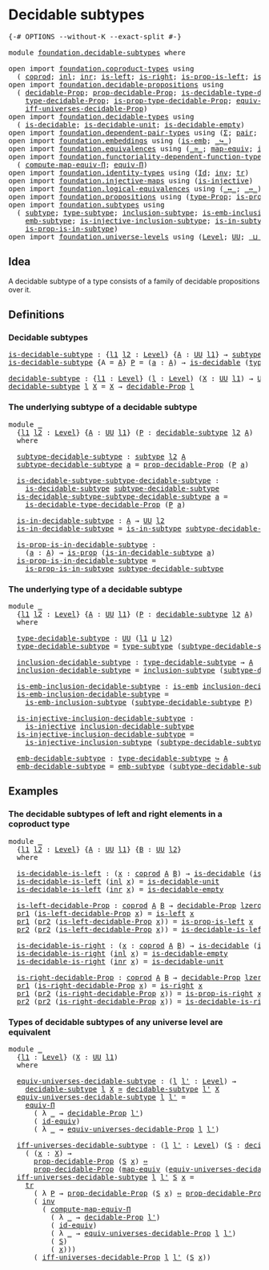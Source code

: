 # Decidable subtypes

<pre class="Agda"><a id="31" class="Symbol">{-#</a> <a id="35" class="Keyword">OPTIONS</a> <a id="43" class="Pragma">--without-K</a> <a id="55" class="Pragma">--exact-split</a> <a id="69" class="Symbol">#-}</a>

<a id="74" class="Keyword">module</a> <a id="81" href="foundation.decidable-subtypes.html" class="Module">foundation.decidable-subtypes</a> <a id="111" class="Keyword">where</a>

<a id="118" class="Keyword">open</a> <a id="123" class="Keyword">import</a> <a id="130" href="foundation.coproduct-types.html" class="Module">foundation.coproduct-types</a> <a id="157" class="Keyword">using</a>
  <a id="165" class="Symbol">(</a> <a id="167" href="foundation.coproduct-types.html#1168" class="Datatype">coprod</a><a id="173" class="Symbol">;</a> <a id="175" href="foundation.coproduct-types.html#1239" class="InductiveConstructor">inl</a><a id="178" class="Symbol">;</a> <a id="180" href="foundation.coproduct-types.html#1262" class="InductiveConstructor">inr</a><a id="183" class="Symbol">;</a> <a id="185" href="foundation.coproduct-types.html#1765" class="Function">is-left</a><a id="192" class="Symbol">;</a> <a id="194" href="foundation.coproduct-types.html#2077" class="Function">is-right</a><a id="202" class="Symbol">;</a> <a id="204" href="foundation.coproduct-types.html#1841" class="Function">is-prop-is-left</a><a id="219" class="Symbol">;</a> <a id="221" href="foundation.coproduct-types.html#2156" class="Function">is-prop-is-right</a><a id="237" class="Symbol">)</a>
<a id="239" class="Keyword">open</a> <a id="244" class="Keyword">import</a> <a id="251" href="foundation.decidable-propositions.html" class="Module">foundation.decidable-propositions</a> <a id="285" class="Keyword">using</a>
  <a id="293" class="Symbol">(</a> <a id="295" href="foundation.decidable-propositions.html#2018" class="Function">decidable-Prop</a><a id="309" class="Symbol">;</a> <a id="311" href="foundation.decidable-propositions.html#2167" class="Function">prop-decidable-Prop</a><a id="330" class="Symbol">;</a> <a id="332" href="foundation.decidable-propositions.html#2506" class="Function">is-decidable-type-decidable-Prop</a><a id="364" class="Symbol">;</a>
    <a id="370" href="foundation.decidable-propositions.html#2276" class="Function">type-decidable-Prop</a><a id="389" class="Symbol">;</a> <a id="391" href="foundation.decidable-propositions.html#2373" class="Function">is-prop-type-decidable-Prop</a><a id="418" class="Symbol">;</a> <a id="420" href="foundation.decidable-propositions.html#6010" class="Function">equiv-universes-decidable-Prop</a><a id="450" class="Symbol">;</a>
    <a id="456" href="foundation.decidable-propositions.html#6205" class="Function">iff-universes-decidable-Prop</a><a id="484" class="Symbol">)</a>
<a id="486" class="Keyword">open</a> <a id="491" class="Keyword">import</a> <a id="498" href="foundation.decidable-types.html" class="Module">foundation.decidable-types</a> <a id="525" class="Keyword">using</a>
  <a id="533" class="Symbol">(</a> <a id="535" href="foundation.decidable-types.html#1905" class="Function">is-decidable</a><a id="547" class="Symbol">;</a> <a id="549" href="foundation.decidable-types.html#2740" class="Function">is-decidable-unit</a><a id="566" class="Symbol">;</a> <a id="568" href="foundation.decidable-types.html#2808" class="Function">is-decidable-empty</a><a id="586" class="Symbol">)</a>
<a id="588" class="Keyword">open</a> <a id="593" class="Keyword">import</a> <a id="600" href="foundation.dependent-pair-types.html" class="Module">foundation.dependent-pair-types</a> <a id="632" class="Keyword">using</a> <a id="638" class="Symbol">(</a><a id="639" href="foundation-core.dependent-pair-types.html#502" class="Record">Σ</a><a id="640" class="Symbol">;</a> <a id="642" href="foundation-core.dependent-pair-types.html#575" class="InductiveConstructor">pair</a><a id="646" class="Symbol">;</a> <a id="648" href="foundation-core.dependent-pair-types.html#592" class="Field">pr1</a><a id="651" class="Symbol">;</a> <a id="653" href="foundation-core.dependent-pair-types.html#604" class="Field">pr2</a><a id="656" class="Symbol">)</a>
<a id="658" class="Keyword">open</a> <a id="663" class="Keyword">import</a> <a id="670" href="foundation.embeddings.html" class="Module">foundation.embeddings</a> <a id="692" class="Keyword">using</a> <a id="698" class="Symbol">(</a><a id="699" href="foundation-core.embeddings.html#980" class="Function">is-emb</a><a id="705" class="Symbol">;</a> <a id="707" href="foundation-core.embeddings.html#1062" class="Function Operator">_↪_</a><a id="710" class="Symbol">)</a>
<a id="712" class="Keyword">open</a> <a id="717" class="Keyword">import</a> <a id="724" href="foundation.equivalences.html" class="Module">foundation.equivalences</a> <a id="748" class="Keyword">using</a> <a id="754" class="Symbol">(</a><a id="755" href="foundation-core.equivalences.html#1607" class="Function Operator">_≃_</a><a id="758" class="Symbol">;</a> <a id="760" href="foundation-core.equivalences.html#1807" class="Function">map-equiv</a><a id="769" class="Symbol">;</a> <a id="771" href="foundation-core.equivalences.html#2480" class="Function">id-equiv</a><a id="779" class="Symbol">)</a>
<a id="781" class="Keyword">open</a> <a id="786" class="Keyword">import</a> <a id="793" href="foundation.functoriality-dependent-function-types.html" class="Module">foundation.functoriality-dependent-function-types</a> <a id="843" class="Keyword">using</a>
  <a id="851" class="Symbol">(</a> <a id="853" href="foundation.functoriality-dependent-function-types.html#2501" class="Function">compute-map-equiv-Π</a><a id="872" class="Symbol">;</a> <a id="874" href="foundation.functoriality-dependent-function-types.html#4227" class="Function">equiv-Π</a><a id="881" class="Symbol">)</a>
<a id="883" class="Keyword">open</a> <a id="888" class="Keyword">import</a> <a id="895" href="foundation.identity-types.html" class="Module">foundation.identity-types</a> <a id="921" class="Keyword">using</a> <a id="927" class="Symbol">(</a><a id="928" href="foundation-core.identity-types.html#1754" class="Datatype">Id</a><a id="930" class="Symbol">;</a> <a id="932" href="foundation-core.identity-types.html#2716" class="Function">inv</a><a id="935" class="Symbol">;</a> <a id="937" href="foundation-core.identity-types.html#5747" class="Function">tr</a><a id="939" class="Symbol">)</a>
<a id="941" class="Keyword">open</a> <a id="946" class="Keyword">import</a> <a id="953" href="foundation.injective-maps.html" class="Module">foundation.injective-maps</a> <a id="979" class="Keyword">using</a> <a id="985" class="Symbol">(</a><a id="986" href="foundation.injective-maps.html#1295" class="Function">is-injective</a><a id="998" class="Symbol">)</a>
<a id="1000" class="Keyword">open</a> <a id="1005" class="Keyword">import</a> <a id="1012" href="foundation.logical-equivalences.html" class="Module">foundation.logical-equivalences</a> <a id="1044" class="Keyword">using</a> <a id="1050" class="Symbol">(</a><a id="1051" href="foundation-core.logical-equivalences.html#886" class="Function Operator">_↔_</a><a id="1054" class="Symbol">;</a> <a id="1056" href="foundation-core.logical-equivalences.html#1025" class="Function Operator">_⇔_</a><a id="1059" class="Symbol">)</a>
<a id="1061" class="Keyword">open</a> <a id="1066" class="Keyword">import</a> <a id="1073" href="foundation.propositions.html" class="Module">foundation.propositions</a> <a id="1097" class="Keyword">using</a> <a id="1103" class="Symbol">(</a><a id="1104" href="foundation-core.propositions.html#1482" class="Function">type-Prop</a><a id="1113" class="Symbol">;</a> <a id="1115" href="foundation-core.propositions.html#1295" class="Function">is-prop</a><a id="1122" class="Symbol">)</a>
<a id="1124" class="Keyword">open</a> <a id="1129" class="Keyword">import</a> <a id="1136" href="foundation.subtypes.html" class="Module">foundation.subtypes</a> <a id="1156" class="Keyword">using</a>
  <a id="1164" class="Symbol">(</a> <a id="1166" href="foundation-core.subtypes.html#2197" class="Function">subtype</a><a id="1173" class="Symbol">;</a> <a id="1175" href="foundation-core.subtypes.html#2541" class="Function">type-subtype</a><a id="1187" class="Symbol">;</a> <a id="1189" href="foundation-core.subtypes.html#2607" class="Function">inclusion-subtype</a><a id="1206" class="Symbol">;</a> <a id="1208" href="foundation-core.subtypes.html#3702" class="Function">is-emb-inclusion-subtype</a><a id="1232" class="Symbol">;</a>
    <a id="1238" href="foundation-core.subtypes.html#3948" class="Function">emb-subtype</a><a id="1249" class="Symbol">;</a> <a id="1251" href="foundation.subtypes.html#1110" class="Function">is-injective-inclusion-subtype</a><a id="1281" class="Symbol">;</a> <a id="1283" href="foundation-core.subtypes.html#2361" class="Function">is-in-subtype</a><a id="1296" class="Symbol">;</a>
    <a id="1302" href="foundation-core.subtypes.html#2426" class="Function">is-prop-is-in-subtype</a><a id="1323" class="Symbol">)</a>
<a id="1325" class="Keyword">open</a> <a id="1330" class="Keyword">import</a> <a id="1337" href="foundation.universe-levels.html" class="Module">foundation.universe-levels</a> <a id="1364" class="Keyword">using</a> <a id="1370" class="Symbol">(</a><a id="1371" href="Agda.Primitive.html#597" class="Postulate">Level</a><a id="1376" class="Symbol">;</a> <a id="1378" href="foundation-core.universe-levels.html#222" class="Primitive">UU</a><a id="1380" class="Symbol">;</a> <a id="1382" href="Agda.Primitive.html#810" class="Primitive Operator">_⊔_</a><a id="1385" class="Symbol">;</a> <a id="1387" href="Agda.Primitive.html#780" class="Primitive">lsuc</a><a id="1391" class="Symbol">;</a> <a id="1393" href="Agda.Primitive.html#764" class="Primitive">lzero</a><a id="1398" class="Symbol">)</a>
</pre>
## Idea

A decidable subtype of a type consists of a family of decidable propositions over it.

## Definitions

### Decidable subtypes

<pre class="Agda"><a id="is-decidable-subtype"></a><a id="1549" href="foundation.decidable-subtypes.html#1549" class="Function">is-decidable-subtype</a> <a id="1570" class="Symbol">:</a> <a id="1572" class="Symbol">{</a><a id="1573" href="foundation.decidable-subtypes.html#1573" class="Bound">l1</a> <a id="1576" href="foundation.decidable-subtypes.html#1576" class="Bound">l2</a> <a id="1579" class="Symbol">:</a> <a id="1581" href="Agda.Primitive.html#597" class="Postulate">Level</a><a id="1586" class="Symbol">}</a> <a id="1588" class="Symbol">{</a><a id="1589" href="foundation.decidable-subtypes.html#1589" class="Bound">A</a> <a id="1591" class="Symbol">:</a> <a id="1593" href="foundation-core.universe-levels.html#222" class="Primitive">UU</a> <a id="1596" href="foundation.decidable-subtypes.html#1573" class="Bound">l1</a><a id="1598" class="Symbol">}</a> <a id="1600" class="Symbol">→</a> <a id="1602" href="foundation-core.subtypes.html#2197" class="Function">subtype</a> <a id="1610" href="foundation.decidable-subtypes.html#1576" class="Bound">l2</a> <a id="1613" href="foundation.decidable-subtypes.html#1589" class="Bound">A</a> <a id="1615" class="Symbol">→</a> <a id="1617" href="foundation-core.universe-levels.html#222" class="Primitive">UU</a> <a id="1620" class="Symbol">(</a><a id="1621" href="foundation.decidable-subtypes.html#1573" class="Bound">l1</a> <a id="1624" href="Agda.Primitive.html#810" class="Primitive Operator">⊔</a> <a id="1626" href="foundation.decidable-subtypes.html#1576" class="Bound">l2</a><a id="1628" class="Symbol">)</a>
<a id="1630" href="foundation.decidable-subtypes.html#1549" class="Function">is-decidable-subtype</a> <a id="1651" class="Symbol">{</a><a id="1652" class="Argument">A</a> <a id="1654" class="Symbol">=</a> <a id="1656" href="foundation.decidable-subtypes.html#1656" class="Bound">A</a><a id="1657" class="Symbol">}</a> <a id="1659" href="foundation.decidable-subtypes.html#1659" class="Bound">P</a> <a id="1661" class="Symbol">=</a> <a id="1663" class="Symbol">(</a><a id="1664" href="foundation.decidable-subtypes.html#1664" class="Bound">a</a> <a id="1666" class="Symbol">:</a> <a id="1668" href="foundation.decidable-subtypes.html#1656" class="Bound">A</a><a id="1669" class="Symbol">)</a> <a id="1671" class="Symbol">→</a> <a id="1673" href="foundation.decidable-types.html#1905" class="Function">is-decidable</a> <a id="1686" class="Symbol">(</a><a id="1687" href="foundation-core.propositions.html#1482" class="Function">type-Prop</a> <a id="1697" class="Symbol">(</a><a id="1698" href="foundation.decidable-subtypes.html#1659" class="Bound">P</a> <a id="1700" href="foundation.decidable-subtypes.html#1664" class="Bound">a</a><a id="1701" class="Symbol">))</a>

<a id="decidable-subtype"></a><a id="1705" href="foundation.decidable-subtypes.html#1705" class="Function">decidable-subtype</a> <a id="1723" class="Symbol">:</a> <a id="1725" class="Symbol">{</a><a id="1726" href="foundation.decidable-subtypes.html#1726" class="Bound">l1</a> <a id="1729" class="Symbol">:</a> <a id="1731" href="Agda.Primitive.html#597" class="Postulate">Level</a><a id="1736" class="Symbol">}</a> <a id="1738" class="Symbol">(</a><a id="1739" href="foundation.decidable-subtypes.html#1739" class="Bound">l</a> <a id="1741" class="Symbol">:</a> <a id="1743" href="Agda.Primitive.html#597" class="Postulate">Level</a><a id="1748" class="Symbol">)</a> <a id="1750" class="Symbol">(</a><a id="1751" href="foundation.decidable-subtypes.html#1751" class="Bound">X</a> <a id="1753" class="Symbol">:</a> <a id="1755" href="foundation-core.universe-levels.html#222" class="Primitive">UU</a> <a id="1758" href="foundation.decidable-subtypes.html#1726" class="Bound">l1</a><a id="1760" class="Symbol">)</a> <a id="1762" class="Symbol">→</a> <a id="1764" href="foundation-core.universe-levels.html#222" class="Primitive">UU</a> <a id="1767" class="Symbol">(</a><a id="1768" href="foundation.decidable-subtypes.html#1726" class="Bound">l1</a> <a id="1771" href="Agda.Primitive.html#810" class="Primitive Operator">⊔</a> <a id="1773" href="Agda.Primitive.html#780" class="Primitive">lsuc</a> <a id="1778" href="foundation.decidable-subtypes.html#1739" class="Bound">l</a><a id="1779" class="Symbol">)</a>
<a id="1781" href="foundation.decidable-subtypes.html#1705" class="Function">decidable-subtype</a> <a id="1799" href="foundation.decidable-subtypes.html#1799" class="Bound">l</a> <a id="1801" href="foundation.decidable-subtypes.html#1801" class="Bound">X</a> <a id="1803" class="Symbol">=</a> <a id="1805" href="foundation.decidable-subtypes.html#1801" class="Bound">X</a> <a id="1807" class="Symbol">→</a> <a id="1809" href="foundation.decidable-propositions.html#2018" class="Function">decidable-Prop</a> <a id="1824" href="foundation.decidable-subtypes.html#1799" class="Bound">l</a>
</pre>
### The underlying subtype of a decidable subtype

<pre class="Agda"><a id="1890" class="Keyword">module</a> <a id="1897" href="foundation.decidable-subtypes.html#1897" class="Module">_</a>
  <a id="1901" class="Symbol">{</a><a id="1902" href="foundation.decidable-subtypes.html#1902" class="Bound">l1</a> <a id="1905" href="foundation.decidable-subtypes.html#1905" class="Bound">l2</a> <a id="1908" class="Symbol">:</a> <a id="1910" href="Agda.Primitive.html#597" class="Postulate">Level</a><a id="1915" class="Symbol">}</a> <a id="1917" class="Symbol">{</a><a id="1918" href="foundation.decidable-subtypes.html#1918" class="Bound">A</a> <a id="1920" class="Symbol">:</a> <a id="1922" href="foundation-core.universe-levels.html#222" class="Primitive">UU</a> <a id="1925" href="foundation.decidable-subtypes.html#1902" class="Bound">l1</a><a id="1927" class="Symbol">}</a> <a id="1929" class="Symbol">(</a><a id="1930" href="foundation.decidable-subtypes.html#1930" class="Bound">P</a> <a id="1932" class="Symbol">:</a> <a id="1934" href="foundation.decidable-subtypes.html#1705" class="Function">decidable-subtype</a> <a id="1952" href="foundation.decidable-subtypes.html#1905" class="Bound">l2</a> <a id="1955" href="foundation.decidable-subtypes.html#1918" class="Bound">A</a><a id="1956" class="Symbol">)</a>
  <a id="1960" class="Keyword">where</a>
  
  <a id="1971" href="foundation.decidable-subtypes.html#1971" class="Function">subtype-decidable-subtype</a> <a id="1997" class="Symbol">:</a> <a id="1999" href="foundation-core.subtypes.html#2197" class="Function">subtype</a> <a id="2007" href="foundation.decidable-subtypes.html#1905" class="Bound">l2</a> <a id="2010" href="foundation.decidable-subtypes.html#1918" class="Bound">A</a>
  <a id="2014" href="foundation.decidable-subtypes.html#1971" class="Function">subtype-decidable-subtype</a> <a id="2040" href="foundation.decidable-subtypes.html#2040" class="Bound">a</a> <a id="2042" class="Symbol">=</a> <a id="2044" href="foundation.decidable-propositions.html#2167" class="Function">prop-decidable-Prop</a> <a id="2064" class="Symbol">(</a><a id="2065" href="foundation.decidable-subtypes.html#1930" class="Bound">P</a> <a id="2067" href="foundation.decidable-subtypes.html#2040" class="Bound">a</a><a id="2068" class="Symbol">)</a>

  <a id="2073" href="foundation.decidable-subtypes.html#2073" class="Function">is-decidable-subtype-subtype-decidable-subtype</a> <a id="2120" class="Symbol">:</a>
    <a id="2126" href="foundation.decidable-subtypes.html#1549" class="Function">is-decidable-subtype</a> <a id="2147" href="foundation.decidable-subtypes.html#1971" class="Function">subtype-decidable-subtype</a>
  <a id="2175" href="foundation.decidable-subtypes.html#2073" class="Function">is-decidable-subtype-subtype-decidable-subtype</a> <a id="2222" href="foundation.decidable-subtypes.html#2222" class="Bound">a</a> <a id="2224" class="Symbol">=</a>
    <a id="2230" href="foundation.decidable-propositions.html#2506" class="Function">is-decidable-type-decidable-Prop</a> <a id="2263" class="Symbol">(</a><a id="2264" href="foundation.decidable-subtypes.html#1930" class="Bound">P</a> <a id="2266" href="foundation.decidable-subtypes.html#2222" class="Bound">a</a><a id="2267" class="Symbol">)</a>

  <a id="2272" href="foundation.decidable-subtypes.html#2272" class="Function">is-in-decidable-subtype</a> <a id="2296" class="Symbol">:</a> <a id="2298" href="foundation.decidable-subtypes.html#1918" class="Bound">A</a> <a id="2300" class="Symbol">→</a> <a id="2302" href="foundation-core.universe-levels.html#222" class="Primitive">UU</a> <a id="2305" href="foundation.decidable-subtypes.html#1905" class="Bound">l2</a>
  <a id="2310" href="foundation.decidable-subtypes.html#2272" class="Function">is-in-decidable-subtype</a> <a id="2334" class="Symbol">=</a> <a id="2336" href="foundation-core.subtypes.html#2361" class="Function">is-in-subtype</a> <a id="2350" href="foundation.decidable-subtypes.html#1971" class="Function">subtype-decidable-subtype</a>

  <a id="2379" href="foundation.decidable-subtypes.html#2379" class="Function">is-prop-is-in-decidable-subtype</a> <a id="2411" class="Symbol">:</a>
    <a id="2417" class="Symbol">(</a><a id="2418" href="foundation.decidable-subtypes.html#2418" class="Bound">a</a> <a id="2420" class="Symbol">:</a> <a id="2422" href="foundation.decidable-subtypes.html#1918" class="Bound">A</a><a id="2423" class="Symbol">)</a> <a id="2425" class="Symbol">→</a> <a id="2427" href="foundation-core.propositions.html#1295" class="Function">is-prop</a> <a id="2435" class="Symbol">(</a><a id="2436" href="foundation.decidable-subtypes.html#2272" class="Function">is-in-decidable-subtype</a> <a id="2460" href="foundation.decidable-subtypes.html#2418" class="Bound">a</a><a id="2461" class="Symbol">)</a>
  <a id="2465" href="foundation.decidable-subtypes.html#2379" class="Function">is-prop-is-in-decidable-subtype</a> <a id="2497" class="Symbol">=</a>
    <a id="2503" href="foundation-core.subtypes.html#2426" class="Function">is-prop-is-in-subtype</a> <a id="2525" href="foundation.decidable-subtypes.html#1971" class="Function">subtype-decidable-subtype</a>
</pre>
### The underlying type of a decidable subtype

<pre class="Agda"><a id="2612" class="Keyword">module</a> <a id="2619" href="foundation.decidable-subtypes.html#2619" class="Module">_</a>
  <a id="2623" class="Symbol">{</a><a id="2624" href="foundation.decidable-subtypes.html#2624" class="Bound">l1</a> <a id="2627" href="foundation.decidable-subtypes.html#2627" class="Bound">l2</a> <a id="2630" class="Symbol">:</a> <a id="2632" href="Agda.Primitive.html#597" class="Postulate">Level</a><a id="2637" class="Symbol">}</a> <a id="2639" class="Symbol">{</a><a id="2640" href="foundation.decidable-subtypes.html#2640" class="Bound">A</a> <a id="2642" class="Symbol">:</a> <a id="2644" href="foundation-core.universe-levels.html#222" class="Primitive">UU</a> <a id="2647" href="foundation.decidable-subtypes.html#2624" class="Bound">l1</a><a id="2649" class="Symbol">}</a> <a id="2651" class="Symbol">(</a><a id="2652" href="foundation.decidable-subtypes.html#2652" class="Bound">P</a> <a id="2654" class="Symbol">:</a> <a id="2656" href="foundation.decidable-subtypes.html#1705" class="Function">decidable-subtype</a> <a id="2674" href="foundation.decidable-subtypes.html#2627" class="Bound">l2</a> <a id="2677" href="foundation.decidable-subtypes.html#2640" class="Bound">A</a><a id="2678" class="Symbol">)</a>
  <a id="2682" class="Keyword">where</a>
  
  <a id="2693" href="foundation.decidable-subtypes.html#2693" class="Function">type-decidable-subtype</a> <a id="2716" class="Symbol">:</a> <a id="2718" href="foundation-core.universe-levels.html#222" class="Primitive">UU</a> <a id="2721" class="Symbol">(</a><a id="2722" href="foundation.decidable-subtypes.html#2624" class="Bound">l1</a> <a id="2725" href="Agda.Primitive.html#810" class="Primitive Operator">⊔</a> <a id="2727" href="foundation.decidable-subtypes.html#2627" class="Bound">l2</a><a id="2729" class="Symbol">)</a>
  <a id="2733" href="foundation.decidable-subtypes.html#2693" class="Function">type-decidable-subtype</a> <a id="2756" class="Symbol">=</a> <a id="2758" href="foundation-core.subtypes.html#2541" class="Function">type-subtype</a> <a id="2771" class="Symbol">(</a><a id="2772" href="foundation.decidable-subtypes.html#1971" class="Function">subtype-decidable-subtype</a> <a id="2798" href="foundation.decidable-subtypes.html#2652" class="Bound">P</a><a id="2799" class="Symbol">)</a>

  <a id="2804" href="foundation.decidable-subtypes.html#2804" class="Function">inclusion-decidable-subtype</a> <a id="2832" class="Symbol">:</a> <a id="2834" href="foundation.decidable-subtypes.html#2693" class="Function">type-decidable-subtype</a> <a id="2857" class="Symbol">→</a> <a id="2859" href="foundation.decidable-subtypes.html#2640" class="Bound">A</a>
  <a id="2863" href="foundation.decidable-subtypes.html#2804" class="Function">inclusion-decidable-subtype</a> <a id="2891" class="Symbol">=</a> <a id="2893" href="foundation-core.subtypes.html#2607" class="Function">inclusion-subtype</a> <a id="2911" class="Symbol">(</a><a id="2912" href="foundation.decidable-subtypes.html#1971" class="Function">subtype-decidable-subtype</a> <a id="2938" href="foundation.decidable-subtypes.html#2652" class="Bound">P</a><a id="2939" class="Symbol">)</a>

  <a id="2944" href="foundation.decidable-subtypes.html#2944" class="Function">is-emb-inclusion-decidable-subtype</a> <a id="2979" class="Symbol">:</a> <a id="2981" href="foundation-core.embeddings.html#980" class="Function">is-emb</a> <a id="2988" href="foundation.decidable-subtypes.html#2804" class="Function">inclusion-decidable-subtype</a>
  <a id="3018" href="foundation.decidable-subtypes.html#2944" class="Function">is-emb-inclusion-decidable-subtype</a> <a id="3053" class="Symbol">=</a>
    <a id="3059" href="foundation-core.subtypes.html#3702" class="Function">is-emb-inclusion-subtype</a> <a id="3084" class="Symbol">(</a><a id="3085" href="foundation.decidable-subtypes.html#1971" class="Function">subtype-decidable-subtype</a> <a id="3111" href="foundation.decidable-subtypes.html#2652" class="Bound">P</a><a id="3112" class="Symbol">)</a>

  <a id="3117" href="foundation.decidable-subtypes.html#3117" class="Function">is-injective-inclusion-decidable-subtype</a> <a id="3158" class="Symbol">:</a>
    <a id="3164" href="foundation.injective-maps.html#1295" class="Function">is-injective</a> <a id="3177" href="foundation.decidable-subtypes.html#2804" class="Function">inclusion-decidable-subtype</a>
  <a id="3207" href="foundation.decidable-subtypes.html#3117" class="Function">is-injective-inclusion-decidable-subtype</a> <a id="3248" class="Symbol">=</a>
    <a id="3254" href="foundation.subtypes.html#1110" class="Function">is-injective-inclusion-subtype</a> <a id="3285" class="Symbol">(</a><a id="3286" href="foundation.decidable-subtypes.html#1971" class="Function">subtype-decidable-subtype</a> <a id="3312" href="foundation.decidable-subtypes.html#2652" class="Bound">P</a><a id="3313" class="Symbol">)</a>

  <a id="3318" href="foundation.decidable-subtypes.html#3318" class="Function">emb-decidable-subtype</a> <a id="3340" class="Symbol">:</a> <a id="3342" href="foundation.decidable-subtypes.html#2693" class="Function">type-decidable-subtype</a> <a id="3365" href="foundation-core.embeddings.html#1062" class="Function Operator">↪</a> <a id="3367" href="foundation.decidable-subtypes.html#2640" class="Bound">A</a>
  <a id="3371" href="foundation.decidable-subtypes.html#3318" class="Function">emb-decidable-subtype</a> <a id="3393" class="Symbol">=</a> <a id="3395" href="foundation-core.subtypes.html#3948" class="Function">emb-subtype</a> <a id="3407" class="Symbol">(</a><a id="3408" href="foundation.decidable-subtypes.html#1971" class="Function">subtype-decidable-subtype</a> <a id="3434" href="foundation.decidable-subtypes.html#2652" class="Bound">P</a><a id="3435" class="Symbol">)</a>
</pre>
## Examples

### The decidable subtypes of left and right elements in a coproduct type

<pre class="Agda"><a id="3538" class="Keyword">module</a> <a id="3545" href="foundation.decidable-subtypes.html#3545" class="Module">_</a>
  <a id="3549" class="Symbol">{</a><a id="3550" href="foundation.decidable-subtypes.html#3550" class="Bound">l1</a> <a id="3553" href="foundation.decidable-subtypes.html#3553" class="Bound">l2</a> <a id="3556" class="Symbol">:</a> <a id="3558" href="Agda.Primitive.html#597" class="Postulate">Level</a><a id="3563" class="Symbol">}</a> <a id="3565" class="Symbol">{</a><a id="3566" href="foundation.decidable-subtypes.html#3566" class="Bound">A</a> <a id="3568" class="Symbol">:</a> <a id="3570" href="foundation-core.universe-levels.html#222" class="Primitive">UU</a> <a id="3573" href="foundation.decidable-subtypes.html#3550" class="Bound">l1</a><a id="3575" class="Symbol">}</a> <a id="3577" class="Symbol">{</a><a id="3578" href="foundation.decidable-subtypes.html#3578" class="Bound">B</a> <a id="3580" class="Symbol">:</a> <a id="3582" href="foundation-core.universe-levels.html#222" class="Primitive">UU</a> <a id="3585" href="foundation.decidable-subtypes.html#3553" class="Bound">l2</a><a id="3587" class="Symbol">}</a>
  <a id="3591" class="Keyword">where</a>

  <a id="3600" href="foundation.decidable-subtypes.html#3600" class="Function">is-decidable-is-left</a> <a id="3621" class="Symbol">:</a> <a id="3623" class="Symbol">(</a><a id="3624" href="foundation.decidable-subtypes.html#3624" class="Bound">x</a> <a id="3626" class="Symbol">:</a> <a id="3628" href="foundation.coproduct-types.html#1168" class="Datatype">coprod</a> <a id="3635" href="foundation.decidable-subtypes.html#3566" class="Bound">A</a> <a id="3637" href="foundation.decidable-subtypes.html#3578" class="Bound">B</a><a id="3638" class="Symbol">)</a> <a id="3640" class="Symbol">→</a> <a id="3642" href="foundation.decidable-types.html#1905" class="Function">is-decidable</a> <a id="3655" class="Symbol">(</a><a id="3656" href="foundation.coproduct-types.html#1765" class="Function">is-left</a> <a id="3664" href="foundation.decidable-subtypes.html#3624" class="Bound">x</a><a id="3665" class="Symbol">)</a>
  <a id="3669" href="foundation.decidable-subtypes.html#3600" class="Function">is-decidable-is-left</a> <a id="3690" class="Symbol">(</a><a id="3691" href="foundation.coproduct-types.html#1239" class="InductiveConstructor">inl</a> <a id="3695" href="foundation.decidable-subtypes.html#3695" class="Bound">x</a><a id="3696" class="Symbol">)</a> <a id="3698" class="Symbol">=</a> <a id="3700" href="foundation.decidable-types.html#2740" class="Function">is-decidable-unit</a>
  <a id="3720" href="foundation.decidable-subtypes.html#3600" class="Function">is-decidable-is-left</a> <a id="3741" class="Symbol">(</a><a id="3742" href="foundation.coproduct-types.html#1262" class="InductiveConstructor">inr</a> <a id="3746" href="foundation.decidable-subtypes.html#3746" class="Bound">x</a><a id="3747" class="Symbol">)</a> <a id="3749" class="Symbol">=</a> <a id="3751" href="foundation.decidable-types.html#2808" class="Function">is-decidable-empty</a>

  <a id="3773" href="foundation.decidable-subtypes.html#3773" class="Function">is-left-decidable-Prop</a> <a id="3796" class="Symbol">:</a> <a id="3798" href="foundation.coproduct-types.html#1168" class="Datatype">coprod</a> <a id="3805" href="foundation.decidable-subtypes.html#3566" class="Bound">A</a> <a id="3807" href="foundation.decidable-subtypes.html#3578" class="Bound">B</a> <a id="3809" class="Symbol">→</a> <a id="3811" href="foundation.decidable-propositions.html#2018" class="Function">decidable-Prop</a> <a id="3826" href="Agda.Primitive.html#764" class="Primitive">lzero</a>
  <a id="3834" href="foundation-core.dependent-pair-types.html#592" class="Field">pr1</a> <a id="3838" class="Symbol">(</a><a id="3839" href="foundation.decidable-subtypes.html#3773" class="Function">is-left-decidable-Prop</a> <a id="3862" href="foundation.decidable-subtypes.html#3862" class="Bound">x</a><a id="3863" class="Symbol">)</a> <a id="3865" class="Symbol">=</a> <a id="3867" href="foundation.coproduct-types.html#1765" class="Function">is-left</a> <a id="3875" href="foundation.decidable-subtypes.html#3862" class="Bound">x</a>
  <a id="3879" href="foundation-core.dependent-pair-types.html#592" class="Field">pr1</a> <a id="3883" class="Symbol">(</a><a id="3884" href="foundation-core.dependent-pair-types.html#604" class="Field">pr2</a> <a id="3888" class="Symbol">(</a><a id="3889" href="foundation.decidable-subtypes.html#3773" class="Function">is-left-decidable-Prop</a> <a id="3912" href="foundation.decidable-subtypes.html#3912" class="Bound">x</a><a id="3913" class="Symbol">))</a> <a id="3916" class="Symbol">=</a> <a id="3918" href="foundation.coproduct-types.html#1841" class="Function">is-prop-is-left</a> <a id="3934" href="foundation.decidable-subtypes.html#3912" class="Bound">x</a>
  <a id="3938" href="foundation-core.dependent-pair-types.html#604" class="Field">pr2</a> <a id="3942" class="Symbol">(</a><a id="3943" href="foundation-core.dependent-pair-types.html#604" class="Field">pr2</a> <a id="3947" class="Symbol">(</a><a id="3948" href="foundation.decidable-subtypes.html#3773" class="Function">is-left-decidable-Prop</a> <a id="3971" href="foundation.decidable-subtypes.html#3971" class="Bound">x</a><a id="3972" class="Symbol">))</a> <a id="3975" class="Symbol">=</a> <a id="3977" href="foundation.decidable-subtypes.html#3600" class="Function">is-decidable-is-left</a> <a id="3998" href="foundation.decidable-subtypes.html#3971" class="Bound">x</a>

  <a id="4003" href="foundation.decidable-subtypes.html#4003" class="Function">is-decidable-is-right</a> <a id="4025" class="Symbol">:</a> <a id="4027" class="Symbol">(</a><a id="4028" href="foundation.decidable-subtypes.html#4028" class="Bound">x</a> <a id="4030" class="Symbol">:</a> <a id="4032" href="foundation.coproduct-types.html#1168" class="Datatype">coprod</a> <a id="4039" href="foundation.decidable-subtypes.html#3566" class="Bound">A</a> <a id="4041" href="foundation.decidable-subtypes.html#3578" class="Bound">B</a><a id="4042" class="Symbol">)</a> <a id="4044" class="Symbol">→</a> <a id="4046" href="foundation.decidable-types.html#1905" class="Function">is-decidable</a> <a id="4059" class="Symbol">(</a><a id="4060" href="foundation.coproduct-types.html#2077" class="Function">is-right</a> <a id="4069" href="foundation.decidable-subtypes.html#4028" class="Bound">x</a><a id="4070" class="Symbol">)</a>
  <a id="4074" href="foundation.decidable-subtypes.html#4003" class="Function">is-decidable-is-right</a> <a id="4096" class="Symbol">(</a><a id="4097" href="foundation.coproduct-types.html#1239" class="InductiveConstructor">inl</a> <a id="4101" href="foundation.decidable-subtypes.html#4101" class="Bound">x</a><a id="4102" class="Symbol">)</a> <a id="4104" class="Symbol">=</a> <a id="4106" href="foundation.decidable-types.html#2808" class="Function">is-decidable-empty</a>
  <a id="4127" href="foundation.decidable-subtypes.html#4003" class="Function">is-decidable-is-right</a> <a id="4149" class="Symbol">(</a><a id="4150" href="foundation.coproduct-types.html#1262" class="InductiveConstructor">inr</a> <a id="4154" href="foundation.decidable-subtypes.html#4154" class="Bound">x</a><a id="4155" class="Symbol">)</a> <a id="4157" class="Symbol">=</a> <a id="4159" href="foundation.decidable-types.html#2740" class="Function">is-decidable-unit</a>

  <a id="4180" href="foundation.decidable-subtypes.html#4180" class="Function">is-right-decidable-Prop</a> <a id="4204" class="Symbol">:</a> <a id="4206" href="foundation.coproduct-types.html#1168" class="Datatype">coprod</a> <a id="4213" href="foundation.decidable-subtypes.html#3566" class="Bound">A</a> <a id="4215" href="foundation.decidable-subtypes.html#3578" class="Bound">B</a> <a id="4217" class="Symbol">→</a> <a id="4219" href="foundation.decidable-propositions.html#2018" class="Function">decidable-Prop</a> <a id="4234" href="Agda.Primitive.html#764" class="Primitive">lzero</a>
  <a id="4242" href="foundation-core.dependent-pair-types.html#592" class="Field">pr1</a> <a id="4246" class="Symbol">(</a><a id="4247" href="foundation.decidable-subtypes.html#4180" class="Function">is-right-decidable-Prop</a> <a id="4271" href="foundation.decidable-subtypes.html#4271" class="Bound">x</a><a id="4272" class="Symbol">)</a> <a id="4274" class="Symbol">=</a> <a id="4276" href="foundation.coproduct-types.html#2077" class="Function">is-right</a> <a id="4285" href="foundation.decidable-subtypes.html#4271" class="Bound">x</a>
  <a id="4289" href="foundation-core.dependent-pair-types.html#592" class="Field">pr1</a> <a id="4293" class="Symbol">(</a><a id="4294" href="foundation-core.dependent-pair-types.html#604" class="Field">pr2</a> <a id="4298" class="Symbol">(</a><a id="4299" href="foundation.decidable-subtypes.html#4180" class="Function">is-right-decidable-Prop</a> <a id="4323" href="foundation.decidable-subtypes.html#4323" class="Bound">x</a><a id="4324" class="Symbol">))</a> <a id="4327" class="Symbol">=</a> <a id="4329" href="foundation.coproduct-types.html#2156" class="Function">is-prop-is-right</a> <a id="4346" href="foundation.decidable-subtypes.html#4323" class="Bound">x</a>
  <a id="4350" href="foundation-core.dependent-pair-types.html#604" class="Field">pr2</a> <a id="4354" class="Symbol">(</a><a id="4355" href="foundation-core.dependent-pair-types.html#604" class="Field">pr2</a> <a id="4359" class="Symbol">(</a><a id="4360" href="foundation.decidable-subtypes.html#4180" class="Function">is-right-decidable-Prop</a> <a id="4384" href="foundation.decidable-subtypes.html#4384" class="Bound">x</a><a id="4385" class="Symbol">))</a> <a id="4388" class="Symbol">=</a> <a id="4390" href="foundation.decidable-subtypes.html#4003" class="Function">is-decidable-is-right</a> <a id="4412" href="foundation.decidable-subtypes.html#4384" class="Bound">x</a>
</pre>
### Types of decidable subtypes of any universe level are equivalent

<pre class="Agda"><a id="4497" class="Keyword">module</a> <a id="4504" href="foundation.decidable-subtypes.html#4504" class="Module">_</a>
  <a id="4508" class="Symbol">{</a><a id="4509" href="foundation.decidable-subtypes.html#4509" class="Bound">l1</a> <a id="4512" class="Symbol">:</a> <a id="4514" href="Agda.Primitive.html#597" class="Postulate">Level</a><a id="4519" class="Symbol">}</a> <a id="4521" class="Symbol">(</a><a id="4522" href="foundation.decidable-subtypes.html#4522" class="Bound">X</a> <a id="4524" class="Symbol">:</a> <a id="4526" href="foundation-core.universe-levels.html#222" class="Primitive">UU</a> <a id="4529" href="foundation.decidable-subtypes.html#4509" class="Bound">l1</a><a id="4531" class="Symbol">)</a>
  <a id="4535" class="Keyword">where</a>

  <a id="4544" href="foundation.decidable-subtypes.html#4544" class="Function">equiv-universes-decidable-subtype</a> <a id="4578" class="Symbol">:</a> <a id="4580" class="Symbol">(</a><a id="4581" href="foundation.decidable-subtypes.html#4581" class="Bound">l</a> <a id="4583" href="foundation.decidable-subtypes.html#4583" class="Bound">l&#39;</a> <a id="4586" class="Symbol">:</a> <a id="4588" href="Agda.Primitive.html#597" class="Postulate">Level</a><a id="4593" class="Symbol">)</a> <a id="4595" class="Symbol">→</a>
    <a id="4601" href="foundation.decidable-subtypes.html#1705" class="Function">decidable-subtype</a> <a id="4619" href="foundation.decidable-subtypes.html#4581" class="Bound">l</a> <a id="4621" href="foundation.decidable-subtypes.html#4522" class="Bound">X</a> <a id="4623" href="foundation-core.equivalences.html#1607" class="Function Operator">≃</a> <a id="4625" href="foundation.decidable-subtypes.html#1705" class="Function">decidable-subtype</a> <a id="4643" href="foundation.decidable-subtypes.html#4583" class="Bound">l&#39;</a> <a id="4646" href="foundation.decidable-subtypes.html#4522" class="Bound">X</a>
  <a id="4650" href="foundation.decidable-subtypes.html#4544" class="Function">equiv-universes-decidable-subtype</a> <a id="4684" href="foundation.decidable-subtypes.html#4684" class="Bound">l</a> <a id="4686" href="foundation.decidable-subtypes.html#4686" class="Bound">l&#39;</a> <a id="4689" class="Symbol">=</a>
    <a id="4695" href="foundation.functoriality-dependent-function-types.html#4227" class="Function">equiv-Π</a>
      <a id="4709" class="Symbol">(</a> <a id="4711" class="Symbol">λ</a> <a id="4713" href="foundation.decidable-subtypes.html#4713" class="Bound">_</a> <a id="4715" class="Symbol">→</a> <a id="4717" href="foundation.decidable-propositions.html#2018" class="Function">decidable-Prop</a> <a id="4732" href="foundation.decidable-subtypes.html#4686" class="Bound">l&#39;</a><a id="4734" class="Symbol">)</a>
      <a id="4742" class="Symbol">(</a> <a id="4744" href="foundation-core.equivalences.html#2480" class="Function">id-equiv</a><a id="4752" class="Symbol">)</a>
      <a id="4760" class="Symbol">(</a> <a id="4762" class="Symbol">λ</a> <a id="4764" href="foundation.decidable-subtypes.html#4764" class="Bound">_</a> <a id="4766" class="Symbol">→</a> <a id="4768" href="foundation.decidable-propositions.html#6010" class="Function">equiv-universes-decidable-Prop</a> <a id="4799" href="foundation.decidable-subtypes.html#4684" class="Bound">l</a> <a id="4801" href="foundation.decidable-subtypes.html#4686" class="Bound">l&#39;</a><a id="4803" class="Symbol">)</a>

  <a id="4808" href="foundation.decidable-subtypes.html#4808" class="Function">iff-universes-decidable-subtype</a> <a id="4840" class="Symbol">:</a> <a id="4842" class="Symbol">(</a><a id="4843" href="foundation.decidable-subtypes.html#4843" class="Bound">l</a> <a id="4845" href="foundation.decidable-subtypes.html#4845" class="Bound">l&#39;</a> <a id="4848" class="Symbol">:</a> <a id="4850" href="Agda.Primitive.html#597" class="Postulate">Level</a><a id="4855" class="Symbol">)</a> <a id="4857" class="Symbol">(</a><a id="4858" href="foundation.decidable-subtypes.html#4858" class="Bound">S</a> <a id="4860" class="Symbol">:</a> <a id="4862" href="foundation.decidable-subtypes.html#1705" class="Function">decidable-subtype</a> <a id="4880" href="foundation.decidable-subtypes.html#4843" class="Bound">l</a> <a id="4882" href="foundation.decidable-subtypes.html#4522" class="Bound">X</a><a id="4883" class="Symbol">)</a> <a id="4885" class="Symbol">→</a>
    <a id="4891" class="Symbol">(</a> <a id="4893" class="Symbol">(</a><a id="4894" href="foundation.decidable-subtypes.html#4894" class="Bound">x</a> <a id="4896" class="Symbol">:</a> <a id="4898" href="foundation.decidable-subtypes.html#4522" class="Bound">X</a><a id="4899" class="Symbol">)</a> <a id="4901" class="Symbol">→</a>
      <a id="4909" href="foundation.decidable-propositions.html#2167" class="Function">prop-decidable-Prop</a> <a id="4929" class="Symbol">(</a><a id="4930" href="foundation.decidable-subtypes.html#4858" class="Bound">S</a> <a id="4932" href="foundation.decidable-subtypes.html#4894" class="Bound">x</a><a id="4933" class="Symbol">)</a> <a id="4935" href="foundation-core.logical-equivalences.html#1025" class="Function Operator">⇔</a>
      <a id="4943" href="foundation.decidable-propositions.html#2167" class="Function">prop-decidable-Prop</a> <a id="4963" class="Symbol">(</a><a id="4964" href="foundation-core.equivalences.html#1807" class="Function">map-equiv</a> <a id="4974" class="Symbol">(</a><a id="4975" href="foundation.decidable-subtypes.html#4544" class="Function">equiv-universes-decidable-subtype</a> <a id="5009" href="foundation.decidable-subtypes.html#4843" class="Bound">l</a> <a id="5011" href="foundation.decidable-subtypes.html#4845" class="Bound">l&#39;</a><a id="5013" class="Symbol">)</a> <a id="5015" href="foundation.decidable-subtypes.html#4858" class="Bound">S</a> <a id="5017" href="foundation.decidable-subtypes.html#4894" class="Bound">x</a><a id="5018" class="Symbol">))</a>
  <a id="5023" href="foundation.decidable-subtypes.html#4808" class="Function">iff-universes-decidable-subtype</a> <a id="5055" href="foundation.decidable-subtypes.html#5055" class="Bound">l</a> <a id="5057" href="foundation.decidable-subtypes.html#5057" class="Bound">l&#39;</a> <a id="5060" href="foundation.decidable-subtypes.html#5060" class="Bound">S</a> <a id="5062" href="foundation.decidable-subtypes.html#5062" class="Bound">x</a> <a id="5064" class="Symbol">=</a>
    <a id="5070" href="foundation-core.identity-types.html#5747" class="Function">tr</a>
      <a id="5079" class="Symbol">(</a> <a id="5081" class="Symbol">λ</a> <a id="5083" href="foundation.decidable-subtypes.html#5083" class="Bound">P</a> <a id="5085" class="Symbol">→</a> <a id="5087" href="foundation.decidable-propositions.html#2167" class="Function">prop-decidable-Prop</a> <a id="5107" class="Symbol">(</a><a id="5108" href="foundation.decidable-subtypes.html#5060" class="Bound">S</a> <a id="5110" href="foundation.decidable-subtypes.html#5062" class="Bound">x</a><a id="5111" class="Symbol">)</a> <a id="5113" href="foundation-core.logical-equivalences.html#1025" class="Function Operator">⇔</a> <a id="5115" href="foundation.decidable-propositions.html#2167" class="Function">prop-decidable-Prop</a> <a id="5135" href="foundation.decidable-subtypes.html#5083" class="Bound">P</a><a id="5136" class="Symbol">)</a>
      <a id="5144" class="Symbol">(</a> <a id="5146" href="foundation-core.identity-types.html#2716" class="Function">inv</a>
        <a id="5158" class="Symbol">(</a> <a id="5160" href="foundation.functoriality-dependent-function-types.html#2501" class="Function">compute-map-equiv-Π</a>
          <a id="5190" class="Symbol">(</a> <a id="5192" class="Symbol">λ</a> <a id="5194" href="foundation.decidable-subtypes.html#5194" class="Bound">_</a> <a id="5196" class="Symbol">→</a> <a id="5198" href="foundation.decidable-propositions.html#2018" class="Function">decidable-Prop</a> <a id="5213" href="foundation.decidable-subtypes.html#5057" class="Bound">l&#39;</a><a id="5215" class="Symbol">)</a>
          <a id="5227" class="Symbol">(</a> <a id="5229" href="foundation-core.equivalences.html#2480" class="Function">id-equiv</a><a id="5237" class="Symbol">)</a>
          <a id="5249" class="Symbol">(</a> <a id="5251" class="Symbol">λ</a> <a id="5253" href="foundation.decidable-subtypes.html#5253" class="Bound">_</a> <a id="5255" class="Symbol">→</a> <a id="5257" href="foundation.decidable-propositions.html#6010" class="Function">equiv-universes-decidable-Prop</a> <a id="5288" href="foundation.decidable-subtypes.html#5055" class="Bound">l</a> <a id="5290" href="foundation.decidable-subtypes.html#5057" class="Bound">l&#39;</a><a id="5292" class="Symbol">)</a>
          <a id="5304" class="Symbol">(</a> <a id="5306" href="foundation.decidable-subtypes.html#5060" class="Bound">S</a><a id="5307" class="Symbol">)</a>
          <a id="5319" class="Symbol">(</a> <a id="5321" href="foundation.decidable-subtypes.html#5062" class="Bound">x</a><a id="5322" class="Symbol">)))</a>
      <a id="5332" class="Symbol">(</a> <a id="5334" href="foundation.decidable-propositions.html#6205" class="Function">iff-universes-decidable-Prop</a> <a id="5363" href="foundation.decidable-subtypes.html#5055" class="Bound">l</a> <a id="5365" href="foundation.decidable-subtypes.html#5057" class="Bound">l&#39;</a> <a id="5368" class="Symbol">(</a><a id="5369" href="foundation.decidable-subtypes.html#5060" class="Bound">S</a> <a id="5371" href="foundation.decidable-subtypes.html#5062" class="Bound">x</a><a id="5372" class="Symbol">))</a>
</pre>